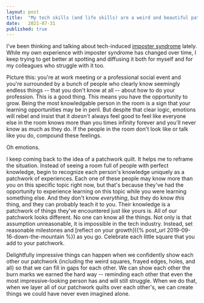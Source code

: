 ```yaml
---
layout: post
title:  "My tech skills (and life skills) are a weird and beautiful patchwork and so are yours"
date:   2021-07-31
published: true
---
```


I've been thinking and talking about tech-induced <a href='https://medium.com/wearefutureworks/58-of-tech-employees-experience-imposter-syndrome-heres-how-to-overcome-it-78172d8a2258' target = '_blank'>imposter syndrome</a> lately. While my own experience with imposter syndrome has changed over time, I keep trying to get better at spotting and diffusing it both for myself and for my colleagues who struggle with it too.

Picture this: you're at work meeting or a professional social event and you're surrounded by a bunch of people who clearly know seemingly endless things -- that you don't know at all -- about how to do your profession. This is a good thing. This means you have the opportunity to grow. Being the most knowledgable person in the room is a sign that your learning opportunities may be in peril. But despite that clear logic, emotions will rebel and insist that it _doesn't_ always feel good to feel like everyone else in the room knows more than you times infinity forever and you'll never know as much as they do. If the people in the room don't look like or talk like you do, compound these feelings.

Oh emotions.

I keep coming back to the idea of a patchwork quilt. It helps me to reframe the situation. Instead of seeing a room full of people with perfect knowledge, begin to recognize each person's knowledge uniquely as a patchwork of experiences. Each one of these people may know more than you on this specific topic right now, but that's because they've had the opportunity to experience learning on this topic while you were learning something else. And they don't know _everything_, but they do know _this_ thing, and they can probably teach it to you. Their knowledge is a patchwork of things they've encountered just like yours is. All of our patchwork looks different. No one can know all the things. Not only is that assumption unreasonable, it is impossible in the tech industry. Instead, set reasonable milestones and [reflect on your growth]({% post_url 2019-09-16-down-the-mountain %}) as you go. Celebrate each little square that you add to your patchwork.

Delightfully impressive things can happen when we confidently show each other our patchwork (including the weird squares, frayed edges, holes, and all) so that we can fill in gaps for each other. We can show each other the burn marks we earned the hard way -- reminding each other that even the most impressive-looking person has and will still struggle. When we do that, when we layer all of our patchwork quilts over each other's, we can create things we could have never even imagined alone.
